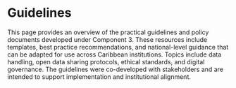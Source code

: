 # Guidelines

This page provides an overview of the practical guidelines and policy documents developed under Component 3. These resources include templates, best practice recommendations, and national-level guidance that can be adapted for use across Caribbean institutions. Topics include data handling, open data sharing protocols, ethical standards, and digital governance. The guidelines were co-developed with stakeholders and are intended to support implementation and institutional alignment.
